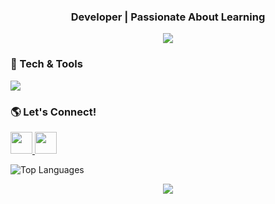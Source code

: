 <h3 align="center"> Developer | Passionate About Learning </h3>

<p align="center">
  <!-- Gradient Welcome Banner -->
  <img src="https://capsule-render.vercel.app/api?text=Welcome!&type=waving&color=0:ff7eb3,100:ff758c&height=100&fontColor=ffffff"/>
</p>

### **🔧 Tech & Tools**
<p align="left">
  <img src="https://skillicons.dev/icons?i=cs,python,react,js,php,vscode,visualstudio,unity,mysql&theme=dark" />
</p>

### **🌎 Let's Connect!**
<p align="left">
  <a href="https://www.instagram.com/s_rvrs/" target="_blank">
    <img src="https://img.shields.io/badge/Instagram-%23E4405F.svg?&style=for-the-badge&logo=instagram&logoColor=white" height="35"/>
  </a>
  <a href="https://www.linkedin.com/in/sharmaine-rioveros-23599027a/" target="_blank">
    <img src="https://img.shields.io/badge/LinkedIn-%230077B5.svg?&style=for-the-badge&logo=linkedin&logoColor=white" height="35"/>
  </a>
</p>

<p align="left">
  <img src="https://github-readme-stats.vercel.app/api/top-langs/?username=yourusername&layout=compact&theme=radical" alt="Top Languages">
</p>

<p align="center">
  <a href="https://www.buymeacoffee.com/sharmainerr">
    <img src="https://img.shields.io/badge/Buy%20Me%20A%20Coffee-%23FFDD00.svg?&style=for-the-badge&logo=buy-me-a-coffee&logoColor=black" />
  </a>
</p>


